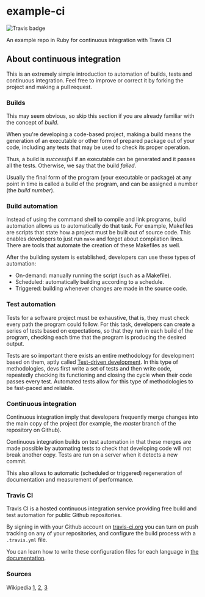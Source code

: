 # example-ci
![Travis badge](https://travis-ci.org/fdavidcl/example-ci.svg)

An example repo in Ruby for continuous integration with Travis CI

## About continuous integration

This is an extremely simple introduction to automation of builds,
tests and continuous integration. Feel free to improve or correct
it by forking the project and making a pull request.

### Builds

This may seem obvious, so skip this section if you are already
familiar with the concept of *build*.

When you're developing a code-based project, making a build means
the generation of an executable or other form of prepared package
out of your code, including any tests that may be used to check 
its proper operation.

Thus, a build is *successful* if an executable can be generated
and it passes all the tests. Otherwise, we say that the build 
*failed*.

Usually the final form of the program (your executable or package)
at any point in time is called a build of the program, and can
be assigned a number (the *build number*).

### Build automation

Instead of using the command shell to compile and link programs,
build automation allows us to automatically do that task. For
example, Makefiles are scripts that state how a project must be
built out of source code. This enables developers to just run
`make` and forget about compilation lines. There are tools that
automate the creation of these Makefiles as well.

After the building system is established, developers can use these
types of automation:

* On-demand: manually running the script (such as a Makefile).
* Scheduled: automatically building according to a schedule.
* Triggered: building whenever changes are made in the source code.

### Test automation

Tests for a software project must be exhaustive, that is, they 
must check every path the program could follow. For this task,
developers can create a series of tests based on expectations,
so that they run in each build of the program, checking each
time that the program is producing the desired output.

Tests are so important there exists an entire methodology for
development based on them, aptly called 
[Test-driven development](https://en.wikipedia.org/wiki/Test-driven_development).
In this type of methodologies, devs first write a set of tests 
and then write code, repeatedly checking its functioning and
closing the cycle when their code passes every test. Automated
tests allow for this type of methodologies to be fast-paced and
reliable.

### Continuous integration

Continuous integration imply that developers frequently merge
changes into the main copy of the project (for example, the
*master* branch of the repository on Github).

Continuous integration builds on test automation in that these
merges are made possible by automating tests to check that
developing code will not break another copy. Tests are run on
a server when it detects a new commit.

This also allows to automatic (scheduled or triggered)
regeneration of documentation and measurement of performance.

### Travis CI

Travis CI is a hosted continuous integration service providing
free build and test automation for public Github repositories.

By signing in with your Github account on [travis-ci.org](http://travis-ci.org)
you can turn on push tracking on any of your repositories,
and configure the build process with a `.travis.yml` file.

You can learn how to write these configuration files for
each language in [the documentation](http://docs.travis-ci.com/user/getting-started/).

### Sources

Wikipedia 
[1](https://en.wikipedia.org/wiki/Continuous_integration),
[2](https://en.wikipedia.org/wiki/Build_automation),
[3](https://en.wikipedia.org/wiki/Test_automation)
